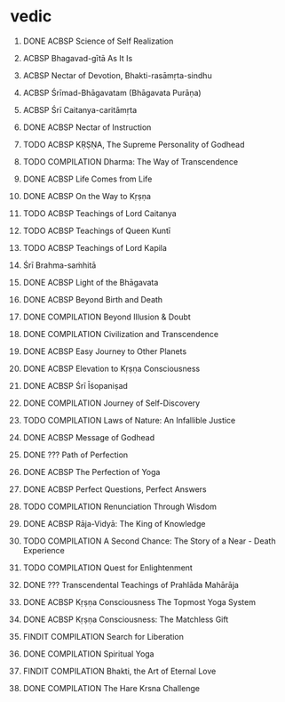 # vedic
1. DONE ACBSP Science of Self Realization
2. ACBSP             Bhagavad-gītā As It Is
3. ACBSP             Nectar of Devotion, Bhakti-rasāmṛta-sindhu
3. ACBSP             Śrīmad-Bhāgavatam (Bhāgavata Purāṇa)
4. ACBSP             Śrī Caitanya-caritāmṛta

1. DONE ACBSP        Nectar of Instruction
2. TODO ACBSP             KṚṢṆA, The Supreme Personality of Godhead
3. TODO COMPILATION       Dharma: The Way of Transcendence
4. DONE ACBSP        Life Comes from Life
5. DONE ACBSP        On the Way to Kṛṣṇa
6. TODO ACBSP             Teachings of Lord Caitanya
7. TODO ACBSP             Teachings of Queen Kuntī
8. TODO ACBSP             Teachings of Lord Kapila
9. Śrī Brahma-saṁhitā
10. DONE ACBSP       Light of the Bhāgavata
11. DONE ACBSP       Beyond Birth and Death
12. DONE COMPILATION Beyond Illusion & Doubt
13. DONE COMPILATION Civilization and Transcendence
14. DONE ACBSP       Easy Journey to Other Planets
15. DONE ACBSP       Elevation to Kṛṣṇa Consciousness
16. DONE ACBSP       Śrī Īśopaniṣad
17. DONE COMPILATION Journey of Self-Discovery
18. TODO COMPILATION      Laws of Nature: An Infallible Justice
19. DONE ACBSP       Message of Godhead
20. DONE ??? Path of Perfection
21. DONE ACBSP       The Perfection of Yoga
22. DONE ACBSP       Perfect Questions, Perfect Answers
23. TODO COMPILATION Renunciation Through Wisdom
24. DONE ACBSP       Rāja-Vidyā: The King of Knowledge
25. TODO COMPILATION      A Second Chance: The Story of a Near - Death Experience
26. TODO COMPILATION      Quest for Enlightenment
27. DONE ??? Transcendental Teachings of Prahlāda Mahārāja
28. DONE ACBSP       Kṛṣṇa Consciousness The Topmost Yoga System

29. DONE ACBSP       Kṛṣṇa Consciousness: The Matchless Gift
30. FINDIT COMPILATION Search for Liberation
31. DONE COMPILATION Spiritual Yoga
32. FINDIT COMPILATION Bhakti, the Art of Eternal Love
33. DONE COMPILATION The Hare Krsna Challenge
